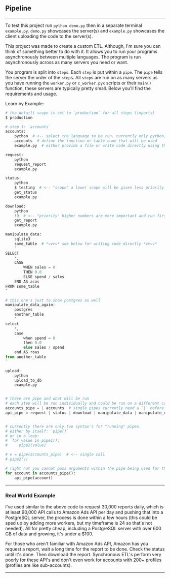 ## Pipeline

---

To test this project run `python demo.py`
then in a separate terminal `example.py`.
`demo.py` showcases the server(s) 
and `example.py` showcases the client uploading the code to the server(s).

This project was made to create a custom ETL.
Although, I'm sure you can think of something better 
to do with it.
It allows you to run your programs asynchronously between multiple languages. 
The program is run asynchronously across as 
many servers you need or want.

You program is split into `steps`.
Each `step` is put within a `pipe`.
The `pipe` tells the server the order of the `step`s.
All `step`s are run on as many servers as you have 
running the `worker.py` or `c_worker.pyx` scripts or their `main()` function,
these servers are typically pretty small.
Below you'll find the requirements and usage.

Learn by Example:
```python
# the defailt scope is set to `production` for all steps (imports)
$ production

# step 1: `accounts`
accounts:
    python  # <-- select the language to be run. currently only python, sqlite3 and postgres are available
    accounts  # define the function or table name that will be used
    example.py  # either provide a file or write code directly using the "`" char (see below example)

request:
    python
    request_report
    example.py

status:
    python
    $ testing  # <-- "scope" a lower scope will be given less priority over higher scopes. See PIPE_WORKER_SCOPES in `.env` file
    get_status
    example.py

download:
    python
    !9  # <-- "priority" higher numbers are more important and run first within their scope.
    get_report
    example.py

manipulate_data:
    sqlite3
    some_table  # *vvvv* see below for writing code directly *vvvv*
    `
SELECT
    *,
    CASE
        WHEN sales = 0
        THEN 0.0
        ELSE spend / sales
    END AS acos
FROM some_table
`

# this one's just to show postgres as well
manipulate_data_again:
    postgres
    another_table
    `
select
    *,
    case
        when spend = 0
        then 0.0
        else sales / spend
    end AS roas
from another_table
`

upload:
    python
    upload_to_db
    example.py


# these are pipe and what will be run
# each step will be run individually and could be run on a different computer each time
accounts_pipe = | accounts  # single pipes currently need a `|` before or behind the value
api_pipe = request | status | download | manipulate_data | manipulate_data_again | upload


# currently there are only two syntax's for "running" pipes.
# either by itself: `pipe()`
# or in a loop:
# `for value in pipe1():
#     pipe2(value)

# v = pipe(accounts_pipe)  # <-- single call
# pipe2(v)

# right not you cannot pass arguments within the pipe being used for the for loop.
for account in accounts_pipe():
    api_pipe(account)
```

---

### Real World Example

I've used similar to the above code to request 30,000 reports
daily, which is at least 90,000 API calls to Amazon Ads API 
per day
and pushing that into a PostgreSQL server, 
the process is done within a few hours (this could be sped up by adding more workers, but my timeframe is 24 so that's not needed).
All for pretty cheap, 
including a PostgreSQL server with over 600 GB of data
and growing,
it's under a $100.

For those who aren't familiar with Amazon Ads API, Amazon has you request a report, 
wait a long time for the report to be done.
Check the status until it's done.
Then download the report. 
Synchronous ETL's perform very poorly for these API's 
and don't even work for accounts with 200+ profiles (profiles are like sub-accounts).


---





